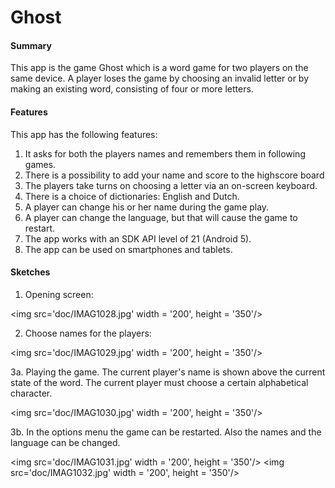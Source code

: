 # Ghost

#### Summary
This app is the game Ghost which is a word game for two players on the same device. A player loses the game by choosing an invalid letter or by making an existing word, consisting of four or more letters.

#### Features
This app has the following features:

1.  It asks for both the players names and remembers them in following games.
2.  There is a possibility to add your name and score to the highscore board
3.  The players take turns on choosing a letter via an on-screen keyboard. 
4.  There is a choice of dictionaries: English and Dutch.
5.  A player can change his or her name during the game play.
6.  A player can change the language, but that will cause the game to restart.
6.  The app works with an SDK API level of 21 (Android 5).
7.  The app can be used on smartphones and tablets.

#### Sketches

1. Opening screen:

<img src='doc/IMAG1028.jpg' width = '200', height = '350'/>

2. Choose names for the players:

<img src='doc/IMAG1029.jpg' width = '200', height = '350'/>

3a. Playing the game. The current player's name is shown above the current state of the word. The current player must choose a certain alphabetical character.

<img src='doc/IMAG1030.jpg' width = '200', height = '350'/>

3b. In the options menu the game can be restarted. Also the names and the language can be changed.

<img src='doc/IMAG1031.jpg' width = '200', height = '350'/> <img src='doc/IMAG1032.jpg' width = '200', height = '350'/>

